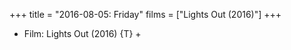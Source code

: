 +++
title = "2016-08-05: Friday"
films = ["Lights Out (2016)"]
+++


* Film: Lights Out (2016) {T} +
